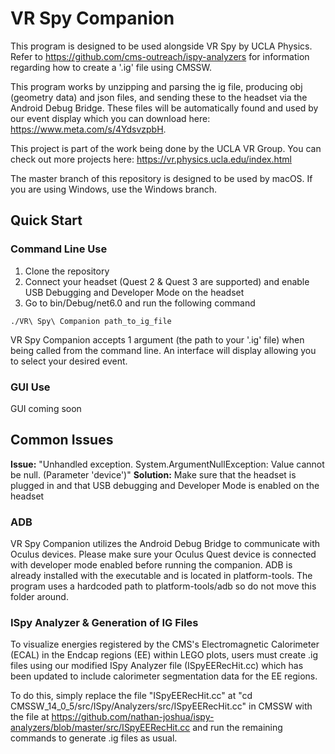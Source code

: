 # VR Spy Companion

This program is designed to be used alongside VR Spy by UCLA Physics. Refer to https://github.com/cms-outreach/ispy-analyzers for information regarding how to create a '.ig' file using CMSSW.

This program works by unzipping and parsing the ig file, producing obj (geometry data) and json files, and sending these to the headset via the Android Debug Bridge. These files will be automatically found and used by our event display which you can download here: https://www.meta.com/s/4YdsvzpbH. 

This project is part of the work being done by the UCLA VR Group. You can check out more projects here: https://vr.physics.ucla.edu/index.html

The master branch of this repository is designed to be used by macOS. If you are using Windows, use the Windows branch.

## Quick Start

### Command Line Use 

1) Clone the repository
2) Connect your headset (Quest 2 & Quest 3 are supported) and enable USB Debugging and Developer Mode on the headset
3) Go to bin/Debug/net6.0 and run the following command
```
./VR\ Spy\ Companion path_to_ig_file
```

VR Spy Companion accepts 1 argument (the path to your '.ig' file) when being called from the command line. An interface will display allowing you to select your desired event.

### GUI Use

GUI coming soon

## Common Issues

**Issue:** "Unhandled exception. System.ArgumentNullException: Value cannot be null. (Parameter 'device')"
**Solution:** Make sure that the headset is plugged in and that USB debugging and Developer Mode is enabled on the headset
### ADB  

VR Spy Companion utilizes the Android Debug Bridge to communicate with Oculus devices. Please make sure your Oculus Quest device is connected with developer mode enabled before running the companion. ADB is already installed with the executable and is located in platform-tools. The program uses a hardcoded path to platform-tools/adb so do not move this folder around. 

### ISpy Analyzer & Generation of IG Files
To visualize energies registered by the CMS's Electromagnetic Calorimeter (ECAL) in the Endcap regions (EE) within LEGO plots, users must create .ig files using our modified ISpy Analyzer file (ISpyEERecHit.cc) which has been updated to include calorimeter segmentation data for the EE regions.

To do this, simply replace the file "ISpyEERecHit.cc" at "cd CMSSW_14_0_5/src/ISpy/Analyzers/src/ISpyEERecHit.cc" in CMSSW with the file at https://github.com/nathan-joshua/ispy-analyzers/blob/master/src/ISpyEERecHit.cc and run the remaining commands to generate .ig files as usual.

